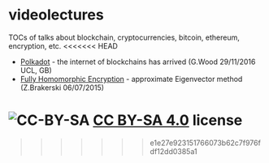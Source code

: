 # videolectures
TOCs of talks about blockchain, cryptocurrencies, bitcoin, ethereum, encryption, etc.
<<<<<<< HEAD

* [Polkadot](Polkadot_GWood_UCL_20161129.md) - the internet of blockchains has arrived (G.Wood 29/11/2016 UCL, GB) 
* [Fully Homomorphic Encryption](FHE_ZBrakerski_20150706.md) - approximate Eigenvector method (Z.Brakerski 06/07/2015)

![CC-BY-SA](https://licensebuttons.net/l/by-sa/3.0/88x31.png) [CC BY-SA 4.0]() license
=======
>>>>>>> e1e27e923151766073b62c7f976fdf12dd0385a1
